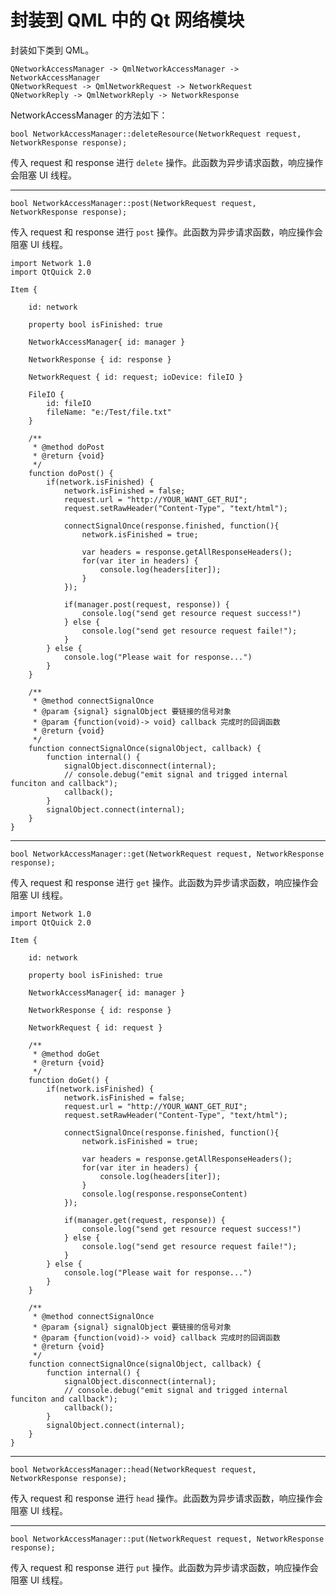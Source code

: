 # 封装到 QML 中的 Qt 网络模块

封装如下类到 QML。

```
QNetworkAccessManager -> QmlNetworkAccessManager -> NetworkAccessManager
QNetworkRequest -> QmlNetworkRequest -> NetworkRequest
QNetworkReply -> QmlNetworkReply -> NetworkResponse
```

NetworkAccessManager 的方法如下：

`bool NetworkAccessManager::deleteResource(NetworkRequest request, NetworkResponse response);`

传入 request 和 response 进行 `delete` 操作。此函数为异步请求函数，响应操作会阻塞 UI 线程。

---

`bool NetworkAccessManager::post(NetworkRequest request, NetworkResponse response);`

传入 request 和 response 进行 `post` 操作。此函数为异步请求函数，响应操作会阻塞 UI 线程。

```
import Network 1.0
import QtQuick 2.0

Item {

    id: network
    
    property bool isFinished: true
    
    NetworkAccessManager{ id: manager }
    
    NetworkResponse { id: response }
    
    NetworkRequest { id: request; ioDevice: fileIO }
    
    FileIO {
        id: fileIO
        fileName: "e:/Test/file.txt"
    }
    
    /**
     * @method doPost
     * @return {void}
     */
    function doPost() {
        if(network.isFinished) {
            network.isFinished = false;
            request.url = "http://YOUR_WANT_GET_RUI";
            request.setRawHeader("Content-Type", "text/html");

            connectSignalOnce(response.finished, function(){
                network.isFinished = true;
                
                var headers = response.getAllResponseHeaders();
                for(var iter in headers) {
                    console.log(headers[iter]);
                }
            });

            if(manager.post(request, response)) {
                console.log("send get resource request success!")
            } else {
                console.log("send get resource request faile!");
            }
        } else {
            console.log("Please wait for response...")
        }
    }
    
    /**
     * @method connectSignalOnce
     * @param {signal} signalObject 要链接的信号对象
     * @param {function(void)-> void} callback 完成时的回调函数
     * @return {void}
     */
    function connectSignalOnce(signalObject, callback) {
        function internal() {
            signalObject.disconnect(internal);
            // console.debug("emit signal and trigged internal funciton and callback");
            callback();
        }
        signalObject.connect(internal);
    }
}
```

---

`bool NetworkAccessManager::get(NetworkRequest request, NetworkResponse response);`

传入 request 和 response 进行 `get` 操作。此函数为异步请求函数，响应操作会阻塞 UI 线程。

```
import Network 1.0
import QtQuick 2.0

Item {

    id: network
    
    property bool isFinished: true
    
    NetworkAccessManager{ id: manager }
    
    NetworkResponse { id: response }
    
    NetworkRequest { id: request }
    
    /**
     * @method doGet
     * @return {void}
     */
    function doGet() {
        if(network.isFinished) {
            network.isFinished = false;
            request.url = "http://YOUR_WANT_GET_RUI";
            request.setRawHeader("Content-Type", "text/html");

            connectSignalOnce(response.finished, function(){
                network.isFinished = true;
                
                var headers = response.getAllResponseHeaders();
                for(var iter in headers) {
                    console.log(headers[iter]);
                }
                console.log(response.responseContent)
            });

            if(manager.get(request, response)) {
                console.log("send get resource request success!")
            } else {
                console.log("send get resource request faile!");
            }
        } else {
            console.log("Please wait for response...")
        }
    }
    
    /**
     * @method connectSignalOnce
     * @param {signal} signalObject 要链接的信号对象
     * @param {function(void)-> void} callback 完成时的回调函数
     * @return {void}
     */
    function connectSignalOnce(signalObject, callback) {
        function internal() {
            signalObject.disconnect(internal);
            // console.debug("emit signal and trigged internal funciton and callback");
            callback();
        }
        signalObject.connect(internal);
    }
}
```

---

`bool NetworkAccessManager::head(NetworkRequest request, NetworkResponse response);`

传入 request 和 response 进行 `head` 操作。此函数为异步请求函数，响应操作会阻塞 UI 线程。

---

`bool NetworkAccessManager::put(NetworkRequest request, NetworkResponse response);`

传入 request 和 response 进行 `put` 操作。此函数为异步请求函数，响应操作会阻塞 UI 线程。


